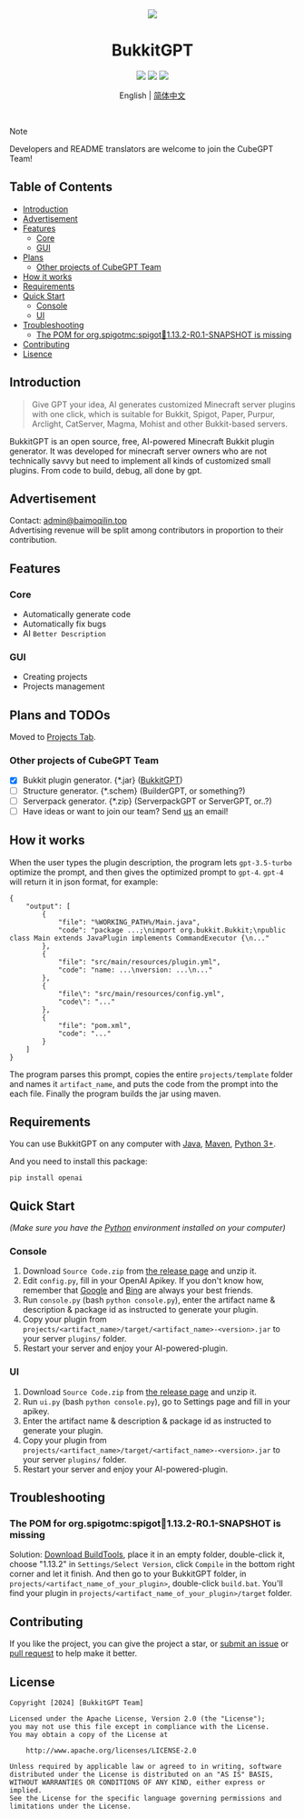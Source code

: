 <div align="center">
<img src="https://cdn.jsdelivr.net/gh/Zhou-Shilin/picx-images-hosting@master/20240202/bukkitgpt-logo.webp"/> 
<h1>BukkitGPT</h1>
<img src="https://img.shields.io/badge/Bukkit-GPT-blue">
<a href="https://github.com/Zhou-Shilin/BukkitGPT/pulls"><img src="https://img.shields.io/badge/PRs-welcome-20BF20"></a>
<img src="https://img.shields.io/badge/License-Apache-red">
<p>English | <a href="https://github.com/BukkitGPT/BukkitGPT/blob/master/README-zh_cn.md">简体中文</a></p>
<br/>
</div>

> [!NOTE]
> Developers and README translators are welcome to join the CubeGPT Team!

## Table of Contents
- [Introduction](https://github.com/BukkitGPT/BukkitGPT#introduction)
- [Advertisement](https://github.com/BukkitGPT/BukkitGPT#advertisement)
- [Features](https://github.com/BukkitGPT/BukkitGPT#features)
  - [Core](https://github.com/BukkitGPT/BukkitGPT#core)
  - [GUI](https://github.com/BukkitGPT/BukkitGPT#gui)
- [Plans](https://github.com/BukkitGPT/BukkitGPT#plans)
  - [Other projects of CubeGPT Team](https://github.com/BukkitGPT/BukkitGPT#other-projects-of-CubeGPT-team)
- [How it works](https://github.com/BukkitGPT/BukkitGPT#how-it-works)
- [Requirements](https://github.com/BukkitGPT/BukkitGPT#requirements)
- [Quick Start](https://github.com/BukkitGPT/BukkitGPT#quick-start)
  - [Console](https://github.com/BukkitGPT/BukkitGPT#console)
  - [UI](https://github.com/BukkitGPT/BukkitGPT#ui)
- [Troubleshooting](https://github.com/BukkitGPT/BukkitGPT#troubleshooting)
  - [The POM for org.spigotmc:spigot:jar:1.13.2-R0.1-SNAPSHOT is missing](https://github.com/BukkitGPT/BukkitGPT#the-pom-for-orgspigotmcspigotjar1132-r01-snapshot-is-missing)
- [Contributing](https://github.com/BukkitGPT/BukkitGPT#contributing)
- [Lisence](https://github.com/BukkitGPT/BukkitGPT#lisence)

## Introduction
> Give GPT your idea, AI generates customized Minecraft server plugins with one click, which is suitable for Bukkit, Spigot, Paper, Purpur, Arclight, CatServer, Magma, Mohist and other Bukkit-based servers.

BukkitGPT is an open source, free, AI-powered Minecraft Bukkit plugin generator. It was developed for minecraft server owners who are not technically savvy but need to implement all kinds of customized small plugins. From code to build, debug, all done by gpt.

## Advertisement
Contact: [admin@baimoqilin.top](mailto:admin@baimoqilin.top)  
Advertising revenue will be split among contributors in proportion to their contribution.

## Features

### Core
- Automatically generate code
- Automatically fix bugs
- AI `Better Description`

### GUI
- Creating projects
- Projects management

## Plans and TODOs

Moved to [Projects Tab](https://github.com/orgs/CubeGPT/projects/4).

### Other projects of CubeGPT Team
- [x] Bukkit plugin generator. {*.jar} ([BukkitGPT](https://github.com/CubeGPT/BukkitGPT))
- [ ] Structure generator. {*.schem} (BuilderGPT, or something?)
- [ ] Serverpack generator. {*.zip} (ServerpackGPT or ServerGPT, or..?)
- [ ] Have ideas or want to join our team? Send [us](mailto:admin@baimoqilin.top) an email!

## How it works
When the user types the plugin description, the program lets `gpt-3.5-turbo` optimize the prompt, and then gives the optimized prompt to `gpt-4`. `gpt-4` will return it in json format, for example:
```
{
    "output": [
        {
            "file": "%WORKING_PATH%/Main.java",
            "code": "package ...;\nimport org.bukkit.Bukkit;\npublic class Main extends JavaPlugin implements CommandExecutor {\n..."
        },
        {
            "file": "src/main/resources/plugin.yml",
            "code": "name: ...\nversion: ...\n..."
        },
        {
            "file\": "src/main/resources/config.yml",
            "code\": "..."
        },
        {
            "file": "pom.xml",
            "code": "..."
        }
    ]
}
```
The program parses this prompt, copies the entire `projects/template` folder and names it `artifact_name`, and puts the code from the prompt into the each file. Finally the program builds the jar using maven.

## Requirements
You can use BukkitGPT on any computer with [Java](https://www.azul.com/downloads/), [Maven](https://maven.apache.org/), [Python 3+](https://www.python.org/).  

And you need to install this package:
```
pip install openai
```

## Quick Start

*(Make sure you have the [Python](https://www.python.org) environment installed on your computer)*

### Console
1. Download `Source Code.zip` from [the release page]([https:///](https://github.com/Zhou-Shilin/BukkitGPT/releases)) and unzip it.
2. Edit `config.py`, fill in your OpenAI Apikey. If you don't know how, remember that [Google](https://www.google.com/) and [Bing](https://www.bing.com/) are always your best friends.
3. Run `console.py` (bash `python console.py`), enter the artifact name & description & package id as instructed to generate your plugin.
4. Copy your plugin from `projects/<artifact_name>/target/<artifact_name>-<version>.jar` to your server `plugins/` folder.
5. Restart your server and enjoy your AI-powered-plugin.

### UI

1. Download `Source Code.zip` from [the release page]([https:///](https://github.com/Zhou-Shilin/BukkitGPT/releases)) and unzip it.
2. Run `ui.py` (bash `python console.py`), go to Settings page and fill in your apikey. 
3. Enter the artifact name & description & package id as instructed to generate your plugin.
4. Copy your plugin from `projects/<artifact_name>/target/<artifact_name>-<version>.jar` to your server `plugins/` folder.
5. Restart your server and enjoy your AI-powered-plugin.

## Troubleshooting

### The POM for org.spigotmc:spigot:jar:1.13.2-R0.1-SNAPSHOT is missing
Solution: [Download BuildTools](https://hub.spigotmc.org/jenkins/job/BuildTools/lastSuccessfulBuild/artifact/target/BuildTools.jar), place it in an empty folder, double-click it, choose "1.13.2" in `Settings/Select Version`, click `Compile` in the bottom right corner and let it finish. And then go to your BukkitGPT folder, in `projects/<artifact_name_of_your_plugin>`, double-click `build.bat`. You'll find your plugin in `projects/<artifact_name_of_your_plugin>/target` folder.

## Contributing
If you like the project, you can give the project a star, or [submit an issue](https://github.com/Zhou-Shilin/BukkitGPT/issues) or [pull request](https://github.com/Zhou-Shilin/BukkitGPT/pulls) to help make it better.

## License
```
Copyright [2024] [BukkitGPT Team]

Licensed under the Apache License, Version 2.0 (the "License");
you may not use this file except in compliance with the License.
You may obtain a copy of the License at

    http://www.apache.org/licenses/LICENSE-2.0

Unless required by applicable law or agreed to in writing, software
distributed under the License is distributed on an "AS IS" BASIS,
WITHOUT WARRANTIES OR CONDITIONS OF ANY KIND, either express or implied.
See the License for the specific language governing permissions and
limitations under the License.
```
